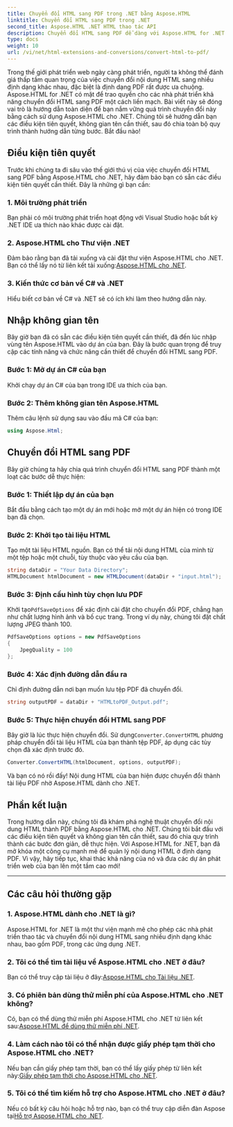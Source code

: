 ```yaml
---
title: Chuyển đổi HTML sang PDF trong .NET bằng Aspose.HTML
linktitle: Chuyển đổi HTML sang PDF trong .NET
second_title: Aspose.HTML .NET HTML thao tác API
description: Chuyển đổi HTML sang PDF dễ dàng với Aspose.HTML for .NET. Hãy làm theo hướng dẫn từng bước của chúng tôi và giải phóng sức mạnh của việc chuyển đổi HTML sang PDF.
type: docs
weight: 10
url: /vi/net/html-extensions-and-conversions/convert-html-to-pdf/
---
```


Trong thế giới phát triển web ngày càng phát triển, người ta không thể đánh giá thấp tầm quan trọng của việc chuyển đổi nội dung HTML sang nhiều định dạng khác nhau, đặc biệt là định dạng PDF rất được ưa chuộng. Aspose.HTML for .NET có mặt để trao quyền cho các nhà phát triển khả năng chuyển đổi HTML sang PDF một cách liền mạch. Bài viết này sẽ đóng vai trò là hướng dẫn toàn diện để bạn nắm vững quá trình chuyển đổi này bằng cách sử dụng Aspose.HTML cho .NET. Chúng tôi sẽ hướng dẫn bạn các điều kiện tiên quyết, không gian tên cần thiết, sau đó chia toàn bộ quy trình thành hướng dẫn từng bước. Bắt đầu nào!

## Điều kiện tiên quyết

Trước khi chúng ta đi sâu vào thế giới thú vị của việc chuyển đổi HTML sang PDF bằng Aspose.HTML cho .NET, hãy đảm bảo bạn có sẵn các điều kiện tiên quyết cần thiết. Đây là những gì bạn cần:

### 1. Môi trường phát triển

Bạn phải có môi trường phát triển hoạt động với Visual Studio hoặc bất kỳ .NET IDE ưa thích nào khác được cài đặt.

### 2. Aspose.HTML cho Thư viện .NET

Đảm bảo rằng bạn đã tải xuống và cài đặt thư viện Aspose.HTML cho .NET. Bạn có thể lấy nó từ liên kết tải xuống:[Aspose.HTML cho .NET](https://releases.aspose.com/html/net/).

### 3. Kiến thức cơ bản về C# và .NET

Hiểu biết cơ bản về C# và .NET sẽ có ích khi làm theo hướng dẫn này.

## Nhập không gian tên

Bây giờ bạn đã có sẵn các điều kiện tiên quyết cần thiết, đã đến lúc nhập vùng tên Aspose.HTML vào dự án của bạn. Đây là bước quan trọng để truy cập các tính năng và chức năng cần thiết để chuyển đổi HTML sang PDF.

### Bước 1: Mở dự án C# của bạn

Khởi chạy dự án C# của bạn trong IDE ưa thích của bạn.

### Bước 2: Thêm không gian tên Aspose.HTML

Thêm câu lệnh sử dụng sau vào đầu mã C# của bạn:

```csharp
using Aspose.Html;
```

## Chuyển đổi HTML sang PDF

Bây giờ chúng ta hãy chia quá trình chuyển đổi HTML sang PDF thành một loạt các bước dễ thực hiện:

### Bước 1: Thiết lập dự án của bạn

Bắt đầu bằng cách tạo một dự án mới hoặc mở một dự án hiện có trong IDE bạn đã chọn.

### Bước 2: Khởi tạo tài liệu HTML

Tạo một tài liệu HTML nguồn. Bạn có thể tải nội dung HTML của mình từ một tệp hoặc một chuỗi, tùy thuộc vào yêu cầu của bạn.

```csharp
string dataDir = "Your Data Directory";
HTMLDocument htmlDocument = new HTMLDocument(dataDir + "input.html");
```

### Bước 3: Định cấu hình tùy chọn lưu PDF

 Khởi tạo`PdfSaveOptions` để xác định cài đặt cho chuyển đổi PDF, chẳng hạn như chất lượng hình ảnh và bố cục trang. Trong ví dụ này, chúng tôi đặt chất lượng JPEG thành 100.

```csharp
PdfSaveOptions options = new PdfSaveOptions
{
    JpegQuality = 100
};
```

### Bước 4: Xác định đường dẫn đầu ra

Chỉ định đường dẫn nơi bạn muốn lưu tệp PDF đã chuyển đổi.

```csharp
string outputPDF = dataDir + "HTMLtoPDF_Output.pdf";
```

### Bước 5: Thực hiện chuyển đổi HTML sang PDF

 Bây giờ là lúc thực hiện chuyển đổi. Sử dụng`Converter.ConvertHTML` phương pháp chuyển đổi tài liệu HTML của bạn thành tệp PDF, áp dụng các tùy chọn đã xác định trước đó.

```csharp
Converter.ConvertHTML(htmlDocument, options, outputPDF);
```

Và bạn có nó rồi đấy! Nội dung HTML của bạn hiện được chuyển đổi thành tài liệu PDF nhờ Aspose.HTML dành cho .NET.

## Phần kết luận

Trong hướng dẫn này, chúng tôi đã khám phá nghệ thuật chuyển đổi nội dung HTML thành PDF bằng Aspose.HTML cho .NET. Chúng tôi bắt đầu với các điều kiện tiên quyết và không gian tên cần thiết, sau đó chia quy trình thành các bước đơn giản, dễ thực hiện. Với Aspose.HTML for .NET, bạn đã mở khóa một công cụ mạnh mẽ để quản lý nội dung HTML ở định dạng PDF. Vì vậy, hãy tiếp tục, khai thác khả năng của nó và đưa các dự án phát triển web của bạn lên một tầm cao mới!

---

## Các câu hỏi thường gặp

### 1. Aspose.HTML dành cho .NET là gì?

Aspose.HTML for .NET là một thư viện mạnh mẽ cho phép các nhà phát triển thao tác và chuyển đổi nội dung HTML sang nhiều định dạng khác nhau, bao gồm PDF, trong các ứng dụng .NET.

### 2. Tôi có thể tìm tài liệu về Aspose.HTML cho .NET ở đâu?

 Bạn có thể truy cập tài liệu ở đây:[Aspose.HTML cho Tài liệu .NET](https://reference.aspose.com/html/net/).

### 3. Có phiên bản dùng thử miễn phí của Aspose.HTML cho .NET không?

 Có, bạn có thể dùng thử miễn phí Aspose.HTML cho .NET từ liên kết sau:[Aspose.HTML để dùng thử miễn phí .NET](https://releases.aspose.com/).

### 4. Làm cách nào tôi có thể nhận được giấy phép tạm thời cho Aspose.HTML cho .NET?

Nếu bạn cần giấy phép tạm thời, bạn có thể lấy giấy phép từ liên kết này:[Giấy phép tạm thời cho Aspose.HTML cho .NET](https://purchase.aspose.com/temporary-license/).

### 5. Tôi có thể tìm kiếm hỗ trợ cho Aspose.HTML cho .NET ở đâu?

 Nếu có bất kỳ câu hỏi hoặc hỗ trợ nào, bạn có thể truy cập diễn đàn Aspose tại[Hỗ trợ Aspose.HTML cho .NET](https://forum.aspose.com/).
